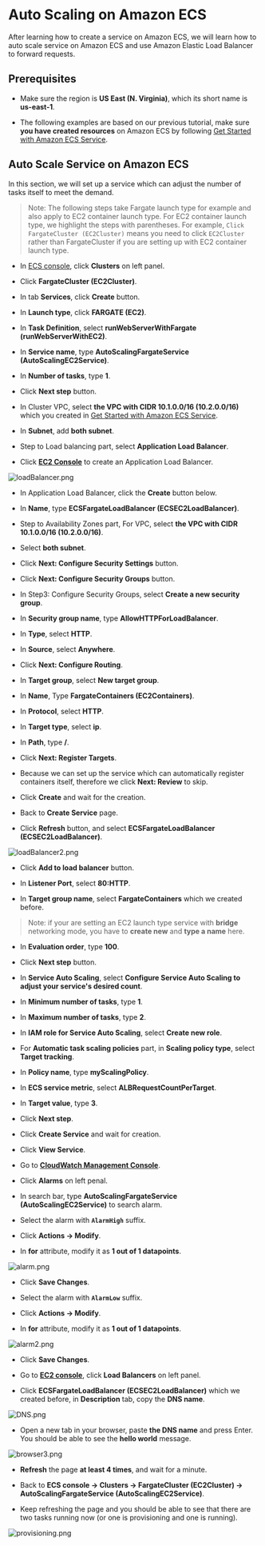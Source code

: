 # Auto Scaling on Amazon ECS

After learning how to create a service on Amazon ECS, we will learn how to auto scale service on Amazon ECS and use Amazon Elastic Load Balancer to forward requests.

## Prerequisites
* Make sure the region is **US East (N. Virginia)**, which its short name is **us-east-1**.

* The following examples are based on our previous tutorial, make sure **you have created resources** on Amazon ECS by following [Get Started with Amazon ECS Service](../202-Get-Started-with-Amazon-ECS-Service/README.md).

## Auto Scale Service on Amazon ECS
In this section, we will set up a service which can adjust the number of tasks itself to meet the demand. 

> Note: The following steps take Fargate launch type for example and also apply to EC2 container launch type. For EC2 container launch type, we highlight the steps with parentheses. For example, `Click FargateCluster (EC2Cluster)` means you need to click `EC2Cluster` rather than FargateCluster if you are setting up with EC2 container launch type.

* In [ECS console](https://console.aws.amazon.com/ecs/home?region=us-east-1#/clusters), click **Clusters** on left panel. 

* Click **FargateCluster (EC2Cluster)**.

* In tab **Services**, click **Create** button.

* In **Launch type**, click **FARGATE (EC2)**.

* In **Task Definition**, select **runWebServerWithFargate (runWebServerWithEC2)**.

* In **Service name**, type **AutoScalingFargateService (AutoScalingEC2Service)**.

* In **Number of tasks**, type **1**.

* Click **Next step** button.

* In Cluster VPC, select **the VPC with CIDR 10.1.0.0/16 (10.2.0.0/16)** which you created in [Get Started with Amazon ECS Service](../202-Get-Started-with-Amazon-ECS-Service/README.md).

* In **Subnet**, add **both subnet**.

* Step to Load balancing part, select **Application Load Balancer**.

* Click [**EC2 Console**](https://us-east-1.console.aws.amazon.com/ec2/v2/home?region=us-east-1#SelectCreateELBWizard:) to create an Application Load Balancer.

![loadBalancer.png](../images/loadBalancer.png)

* In Application Load Balancer, click the **Create** button below.

* In **Name**, type **ECSFargateLoadBalancer (ECSEC2LoadBalancer)**.

* Step to Availability Zones part, For VPC, select **the VPC with CIDR 10.1.0.0/16 (10.2.0.0/16)**.

* Select **both subnet**.

* Click **Next: Configure Security Settings** button.

* Click **Next: Configure Security Groups** button.

* In Step3: Configure Security Groups, select **Create a new security group**.

* In **Security group name**, type **AllowHTTPForLoadBalancer**.

* In **Type**, select **HTTP**.

* In **Source**, select **Anywhere**.

* Click **Next: Configure Routing**.

* In **Target group**, select **New target group**.

* In **Name**, Type **FargateContainers (EC2Containers)**.

* In **Protocol**, select **HTTP**.

* In **Target type**, select **ip**.

* In **Path**, type **/**.

* Click **Next: Register Targets**.

* Because we can set up the service which can automatically register containers itself, therefore we click **Next: Review** to skip.

* Click **Create** and wait for the creation.

* Back to **Create Service** page.

* Click **Refresh** button, and select **ECSFargateLoadBalancer (ECSEC2LoadBalancer)**.

![loadBalancer2.png](../images/loadBalancer2.png)

* Click **Add to load balancer** button.

* In **Listener Port**, select **80:HTTP**.

* In **Target group name**, select **FargateContainers** which we created before.

>Note: if your are setting an EC2 launch type service with **bridge** networking mode, you have to **create new** and **type a name** here.

* In **Evaluation order**, type **100**.

* Click **Next step** button.

* In **Service Auto Scaling**, select **Configure Service Auto Scaling to adjust your service's desired count**.

* In **Minimum number of tasks**, type **1**.

* In **Maximum number of tasks**, type **2**.

* In **IAM role for Service Auto Scaling**, select **Create new role**.

* For **Automatic task scaling policies** part, in **Scaling policy type**, select **Target tracking**.

* In **Policy name**, type **myScalingPolicy**.

* In **ECS service metric**, select **ALBRequestCountPerTarget**.

* In **Target value**, type **3**.

* Click **Next step**.

* Click **Create Service** and wait for creation.

* Click **View Service**.

* Go to [**CloudWatch Management Console**](https://console.aws.amazon.com/cloudwatch/home?region=us-east-1#dashboard:).

* Click **Alarms** on left penal.

* In search bar, type **AutoScalingFargateService (AutoScalingEC2Service)** to search alarm.

* Select the alarm with **`AlarmHigh`** suffix.

* Click **Actions -> Modify**.

* In **for** attribute, modify it as **1 out of 1 datapoints**.

![alarm.png](../images/alarm.png)

* Click **Save Changes**.

* Select the alarm with **`AlarmLow`** suffix.

* Click **Actions -> Modify**.

* In **for** attribute, modify it as **1 out of 1 datapoints**.

![alarm2.png](../images/alarm2.png)

* Click **Save Changes**.

* Go to [**EC2 console**](https://console.aws.amazon.com/ec2/v2/home?region=us-east-1), click **Load Balancers** on left panel.

* Click **ECSFargateLoadBalancer (ECSEC2LoadBalancer)** which we created before, in **Description** tab, copy the **DNS name**.

![DNS.png](../images/DNS.png)

* Open a new tab in your browser, paste **the DNS name** and press Enter. You should be able to see the **hello world** message.

![browser3.png](../images/browser3.png) 

* **Refresh** the page **at least 4 times**, and wait for a minute.

* Back to **ECS console -> Clusters -> FargateCluster (EC2Cluster) -> AutoScalingFargateService (AutoScalingEC2Service)**.

* Keep refreshing the page and you should be able to see that there are two tasks running now (or one is provisioning and one is running).

![provisioning.png](../images/provisioning.png)


<!-- 

## Auto Scale Fargate Service on Amazon ECS
While using Fargate, we can scale the service to fit our requrement without taking care of instances. In this section, we will create a service which can adjust the number of tasks automatically. The task we defined includes a container serving as a web server.

* In [ECS console](https://console.aws.amazon.com/ecs/home?region=us-east-1#/clusters), click **Clusters** on left panel. 

* Click **FargateCluster**.

* In tab **Services**, click **Create** button.

* In **Launch type**, click **FARGATE**.

* In **Task Definition**, select **runWebServerWithFargate**.

* In **Service name**, type **AutoScalingFargateService**.

* In **Number of tasks**, type **1**.

* Click **Next step** button.

* In Cluster VPC, select **the VPC with CIDR 10.1.0.0/16** which you created in [Get Started with Amazon ECS Service](../202-Get-Started-with-Amazon-ECS-Service/README.md).

* In **Subnet**, add **both subnet**.

* Step to Load balancing part, select **Application Load Balancer**.

* Click [**EC2 Console**](https://us-east-1.console.aws.amazon.com/ec2/v2/home?region=us-east-1#SelectCreateELBWizard:) to create an Application Load Balancer.

![loadBalancer.png](../images/loadBalancer.png)

* In Application Load Balancer, click the **Create** button below.

* In **Name**, type **ECSFargateLoadBalancer**.

* Step to Availability Zones part, For VPC, select **the VPC with CIDR 10.1.0.0/16**.

* Select **both subnet**.

* Click **Next: Configure Security Settings** button.

* Click **Next: Configure Security Groups** button.

* In Step3: Configure Security Groups, select **Create a new security group**.

* In **Security group name**, type **AllowHTTPForLoadBalancer**.

* In **Type**, select **HTTP**.

* In **Source**, select **Anywhere**.

* Click **Next: Configure Routing**.

* In **Target group**, select **New target group**.

* In **Name**, Type **FargateContainers**.

* In **Protocol**, select **HTTP**.

* In **Target type**, select **ip**.

* In **Path**, type **/**.

* Click **Next: Register Targets**.

* Because we can set up the service to automatically register containers, therefore we click **Next: Review** to skip.

* Click **Create** and wait for the creation.

* Back to **Create Service** page.

* Click **Refresh** button, and select **ECSFargateLoadBalancer**.

![loadBalancer2.png](../images/loadBalancer2.png)

* Click **Add to load balancer** button.

* In **Listener Port**, select **80:HTTP**.

* In **Target group name**, select **FargateContainers** which we created before.

* Click **Next step** button.

* In **Service Auto Scaling**, select **Configure Service Auto Scaling to adjest your service's desired count**.

* In **Minimum number of tasks**, type **1**.

* In **Maximum number of tasks**, type **2**.

* In **IAM role for Service Auto Scaling**, select **Create new role**.

* For **Automatic task scaling policies** part, in **Scaling policy type**, select **Target tracking**.

* In **Policy name**, type **myScalingPolicy**.

* In **ECS service metric**, select **ALBRequestCountPerTarget**.

* In **Target value**, type **3**.

* Click **Next step**.

* Click **Create Service** and wait for creation.

* Click **View Service**.

* Go to [**CloudWatch Management Console**](https://console.aws.amazon.com/cloudwatch/home?region=us-east-1#dashboard:).

* Click **Alarms** on left penal.

* In search bar, type **AutoScalingFargateService** to search alarm.

* Select the alarm with **`AlarmHigh`** suffix.

* Click **Actions -> Modify**.

* In **for** attribute, modify it as **1 out of 1 datapoints**.

![alarm.png](../images/alarm.png)

* Click **Save Changes**.

* Select the alarm with **`AlarmLow`** suffix.

* Click **Actions -> Modify**.

* In **for** attribute, modify it as **1 out of 1 datapoints**.

![alarm2.png](../images/alarm2.png)

* Click **Save Changes**.

* Go to [**EC2 console**](https://console.aws.amazon.com/ec2/v2/home?region=us-east-1), click **Load Balancers** on left panel.

* Click **ECSFargateLoadBalancer** which we created before, in **Description** tab, copy the **DNS name**.

![DNS.png](../images/DNS.png)

* Open a new tab in your browser, paste **the DNS name** and press Enter. You should be able to see the **hello world** message.

![browser3.png](../images/browser3.png) 

* **Refresh** the page **at least 4 times**, and wait for a minute.

* Back to **ECS console -> Clusters -> FargateCluster -> AutoScalingFargateService**.

* Keep refreshing the page and you should be able to see that there are two tasks running now (or one is provisioning and one is running).

![provisioning.png](../images/provisioning.png)


-->





<!--
## Auto Scale EC2 Service on Amazon ECS

* In Amazon ECS console, click **Clusters** on left panel. 

* Click **EC2Cluster**.

* In tab **Services**, click **Create** button.

* In **Launch type**, click **EC2**.

* In **Task Definition**, select **runWebServerWithEC2**.

* In **Service name**, type **AutoScalingEC2Service**.

* In **Number of tasks**, type **1**.

* Click **Next step** button.

* In Cluster VPC, select **the VPC with CIDR 10.2.0.0/16** which you created in [Get Started with Amazon ECS Service](../202-Get-Started-with-Amazon-ECS-Service/README.md).

* In **Subnet**, add **both subnet**.

* Step to Load balancing part, select **Application Load Balancer**.

* Click [**EC2 Console**](https://us-east-1.console.aws.amazon.com/ec2/v2/home?region=us-east-1#SelectCreateELBWizard:) to create an Application Load Balancer.

![loadBalancer.png](../images/loadBalancer.png)

* In Application Load Balancer, click the **Create** button below.

* In **Name**, type **ECSEC2LoadBalancer**.

* Step to Availability Zones part, For VPC, select **the VPC with CIDR 10.2.0.0/16**.

* Select **both subnet**.

* Click **Next: Configure Security Settings** button.

* Click **Next: Configure Security Groups** button.

* In Step3: Configure Security Groups, select **Create a new security group**.

* In **Security group name**, type **AllowHTTPForLoadBalancer**.

* In **Type**, select **HTTP**.

* In **Source**, select **Anywhere**.

* Click **Next: Configure Routing**.

* In **Target group**, select **New target group**.

* In **Name**, Type **EC2Containers**.

* In **Protocol**, select **HTTP**.

* In **Target type**, select **ip**.

* In **Path**, type **/**.

* Click **Next: Register Targets**.

* Because we can set up the service to automatically register containers, therefore we click **Next: Review** to skip.

* Click **Create** and wait for the creation.

* Back to **Create Service** page.

* Click **Refresh** button, and select **ECSEC2LoadBalancer**.

![loadBalancer2.png](../images/loadBalancer2.png)

* Click **Add to load balancer** button.

* In **Listener Port**, select **80:HTTP**.

* In **Target group name**, select **EC2Containers** which we created before.

* Click **Next step** button.

* In **Service Auto Scaling**, select **Configure Service Auto Scaling to adjest your service's desired count**.

* In **Minimum number of tasks**, type **1**.

* In **Maximum number of tasks**, type **2**.

* In **IAM role for Service Auto Scaling**, select **Create new role**.

* For **Automatic task scaling policies** part, in **Scaling policy type**, select **Target tracking**.

* In **Policy name**, type **myScalingPolicy**.

* In **ECS service metric**, select **ALBRequestCountPerTarget**.

* In **Target value**, type **3**.

* Click **Next step**.

* Click **Create Service** and wait for creation.

* Click **View Service**.

* Go to [**CloudWatch Management Console**](https://console.aws.amazon.com/cloudwatch/home?region=us-east-1#dashboard:).

* Click **Alarms** on left penal.

* In search bar, type **AutoScalingEC2Service** to search alarm.

* Select the alarm with **`AlarmHigh`** suffix.

* Click **Actions -> Modify**.

* In **for** attribute, modify it as **1 out of 1 datapoints**.

![alarm.png](../images/alarm.png)

* Click **Save Changes**.

* Select the alarm with **`AlarmLow`** suffix.

* Click **Actions -> Modify**.

* In **for** attribute, modify it as **1 out of 1 datapoints**.

![alarm2.png](../images/alarm2.png)

* Click **Save Changes**.

* Go to [**EC2 console**](https://console.aws.amazon.com/ec2/v2/home?region=us-east-1), click **Load Balancers** on left panel.

* Click **ECSEC2LoadBalancer** which we created before, in **Description** tab, copy the **DNS name**.

![DNS.png](../images/DNS.png)

* Open a new tab in your browser, paste **the DNS name** and press Enter. You should be able to see the **hello world** message.

![browser3.png](../images/browser3.png) 

* **Refresh** the page **at least 4 times**, and wait for a minute.

* Back to **ECS console -> Clusters -> EC2Cluster -> AutoScalingEC2Service**.

* Keep refreshing the page and you should be able to see that there are two tasks running now (or one is provisioning and one is running).

![provisioning.png](../images/provisioning.png)

-->

